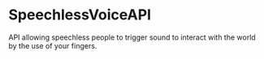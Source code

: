 # SpeechlessVoiceAPI
API allowing speechless people to trigger sound to interact with the world by the use of your fingers.
